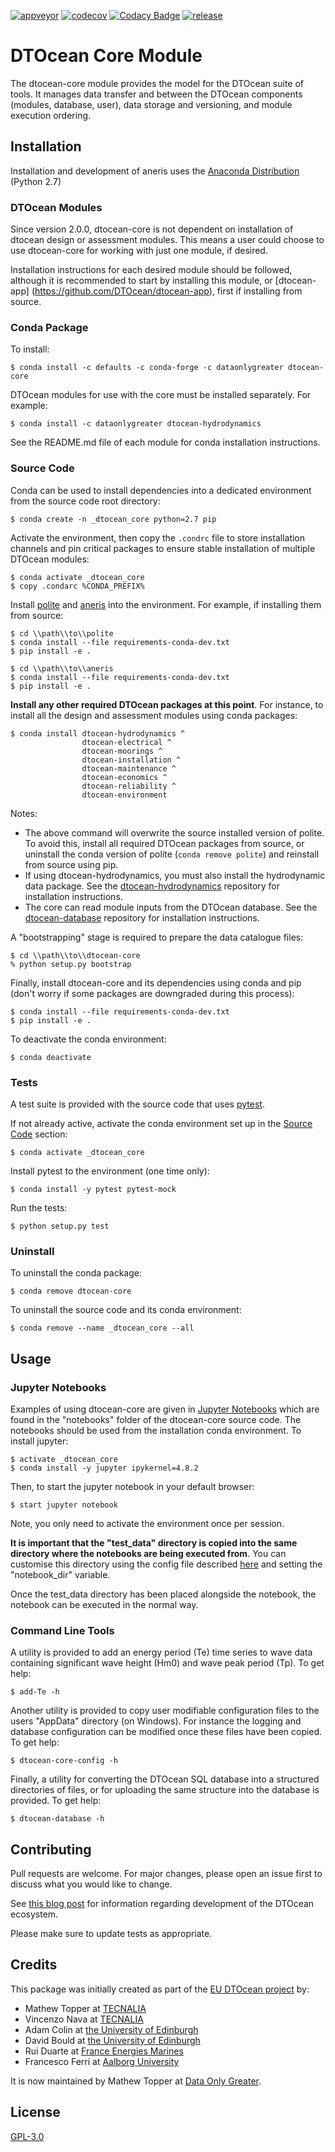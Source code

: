 [![appveyor](https://ci.appveyor.com/api/projects/status/github/DTOcean/dtocean-core?branch=master&svg=true)](https://ci.appveyor.com/project/DTOcean/dtocean-core)
[![codecov](https://codecov.io/gh/DTOcean/dtocean-core/branch/master/graph/badge.svg)](https://codecov.io/gh/DTOcean/dtocean-core)
[![Codacy Badge](https://api.codacy.com/project/badge/Grade/bb34506cc82f4df883178a6e64619eaf)](https://www.codacy.com/project/H0R5E/dtocean-core/dashboard?utm_source=github.com&amp;utm_medium=referral&amp;utm_content=DTOcean/dtocean-core&amp;utm_campaign=Badge_Grade_Dashboard&amp;branchId=8410911)
[![release](https://img.shields.io/github/release/DTOcean/dtocean-core.svg)](https://github.com/DTOcean/dtocean-core/releases/latest)

# DTOcean Core Module

The dtocean-core module provides the model for the DTOcean suite of tools. It
manages data transfer and between the DTOcean components (modules, database,
user), data storage and versioning, and module execution ordering.

## Installation

Installation and development of aneris uses the [Anaconda Distribution](
https://www.anaconda.com/distribution/) (Python 2.7)

### DTOcean Modules

Since version 2.0.0, dtocean-core is not dependent on installation of
dtocean design or assessment modules. This means a user could choose to use
dtocean-core for working with just one module, if desired.

Installation instructions for each desired module should be followed, although 
it is recommended to start by installing this module, or [dtocean-app]
(https://github.com/DTOcean/dtocean-app), first if installing from source.

### Conda Package

To install:

```
$ conda install -c defaults -c conda-forge -c dataonlygreater dtocean-core
```

DTOcean modules for use with the core must be installed separately. For example:

```
$ conda install -c dataonlygreater dtocean-hydrodynamics
```

See the README.md file of each module for conda installation instructions.

### Source Code

Conda can be used to install dependencies into a dedicated environment from
the source code root directory:

```
$ conda create -n _dtocean_core python=2.7 pip
```

Activate the environment, then copy the `.condrc` file to store installation  
channels and pin critical packages to ensure stable installation of multiple 
DTOcean modules:

```
$ conda activate _dtocean_core
$ copy .condarc %CONDA_PREFIX%
```

Install [polite](https://github.com/DTOcean/polite) and [aneris](
https://github.com/DTOcean/aneris) into the environment. For example, if 
installing them from source:

```
$ cd \\path\\to\\polite
$ conda install --file requirements-conda-dev.txt
$ pip install -e .

$ cd \\path\\to\\aneris
$ conda install --file requirements-conda-dev.txt
$ pip install -e .
```

**Install any other required DTOcean packages at this point**. For instance,
to install all the design and assessment modules using conda packages:

```
$ conda install dtocean-hydrodynamics ^
                dtocean-electrical ^
                dtocean-moorings ^
                dtocean-installation ^
                dtocean-maintenance ^
                dtocean-economics ^
                dtocean-reliability ^
                dtocean-environment
```

Notes:

 * The above command will overwrite the source installed version of polite.
   To avoid this, install all required DTOcean packages from source, or
   uninstall the conda version of polite (`conda remove polite`) and reinstall 
   from source using pip.
 * If using dtocean-hydrodynamics, you must also install the hydrodynamic data 
   package. See the [dtocean-hydrodynamics](
   https://github.com/DTOcean/dtocean-hydrodynamics) repository for 
   installation instructions.
 * The core can read module inputs from the DTOcean database. See the 
  [dtocean-database](https://github.com/DTOcean/dtocean-database) repository 
  for installation instructions.

A "bootstrapping" stage is required to prepare the data catalogue files:

```
$ cd \\path\\to\\dtocean-core
% python setup.py bootstrap
``` 

Finally, install dtocean-core and its dependencies using conda and pip (don't
worry if some packages are downgraded during this process):

```
$ conda install --file requirements-conda-dev.txt
$ pip install -e .
```

To deactivate the conda environment:

```
$ conda deactivate
```

### Tests

A test suite is provided with the source code that uses [pytest](
https://docs.pytest.org).

If not already active, activate the conda environment set up in the [Source 
Code](#source-code) section:

```
$ conda activate _dtocean_core
```

Install pytest to the environment (one time only):

```
$ conda install -y pytest pytest-mock
```

Run the tests:

``` 
$ python setup.py test
```

### Uninstall

To uninstall the conda package:

```
$ conda remove dtocean-core
```

To uninstall the source code and its conda environment:

```
$ conda remove --name _dtocean_core --all
```

## Usage

### Jupyter Notebooks

Examples of using dtocean-core are given in [Jupyter Notebooks](
http://jupyter.org/) which are found in the "notebooks" folder of the
dtocean-core source code. The notebooks should be used from the installation
conda environment. To install jupyter:

```
$ activate _dtocean_core
$ conda install -y jupyter ipykernel=4.8.2
```

Then, to start the jupyter notebook in your default browser:

```
$ start jupyter notebook
```

Note, you only need to activate the environment once per session.

**It is important that the "test_data" directory is copied into the same
directory where the notebooks are being executed from**. You can customise this
directory using the config file described [here](
http://jupyter-notebook.readthedocs.io/en/latest/config.html) and setting the 
"notebook_dir" variable.

Once the test_data directory has been placed alongside the notebook, the 
notebook can be executed in the normal way.

### Command Line Tools

A utility is provided to add an energy period (Te) time series to wave data 
containing significant wave height (Hm0) and wave peak period (Tp). To get help:

```
$ add-Te -h
```

Another utility is provided to copy user modifiable configuration files to the
users "AppData" directory (on Windows). For instance the logging and database
configuration can be modified once these files have been copied. To get help:

```
$ dtocean-core-config -h
```

Finally, a utility for converting the DTOcean SQL database into a structured
directories of files, or for uploading the same structure into the database is
provided. To get help:

```
$ dtocean-database -h
```

## Contributing

Pull requests are welcome. For major changes, please open an issue first to
discuss what you would like to change.

See [this blog post](
https://www.dataonlygreater.com/latest/professional/2017/03/09/dtocean-development-change-management/)
for information regarding development of the DTOcean ecosystem.

Please make sure to update tests as appropriate.

## Credits

This package was initially created as part of the [EU DTOcean project](
https://www.dtoceanplus.eu/About-DTOceanPlus/History) by:

 * Mathew Topper at [TECNALIA](https://www.tecnalia.com)
 * Vincenzo Nava at [TECNALIA](https://www.tecnalia.com)
 * Adam Colin at [the University of Edinburgh](https://www.ed.ac.uk/)
 * David Bould at [the University of Edinburgh](https://www.ed.ac.uk/)
 * Rui Duarte at [France Energies Marines](https://www.france-energies-marines.org/)
 * Francesco Ferri at [Aalborg University](https://www.en.aau.dk/)

It is now maintained by Mathew Topper at [Data Only Greater](
https://www.dataonlygreater.com/).

## License

[GPL-3.0](https://choosealicense.com/licenses/gpl-3.0/)

